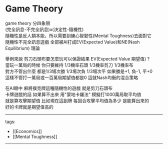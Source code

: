 # Game Theory

game theory 分四象限  
(完全訊息-不完全訊息)x(決定性-隨機性)  
隨機性是反人類本能，所以需要訓練心智韌性(Mental Toughness)去面對它  
隨機性不完全訊息遊戲   全部被AI打成EV(Expected Value)和NE(Nash Equilibrium) 理論


舉例來說 剪刀石頭布要怎麼玩可以保證結果 EV(Expected Value 期望值) ?  
當玩一萬局的時候  你只要維持 1/3機率石頭  1/3機率剪刀  1/3機率布  
對方不管出什麼  都是1/3場次勝 1/3場次負 1/3場次平  如果勝是+1, 負-1, 平+0  
這樣不管打一萬局或一百萬局期望值都是0 這就Nash均衡的混合策略  

在AI眼中 麻將撲克牌這種隨機性的遊戲 就是剪刀石頭布  
卡牌遊戲的話 如果算不出來 用"蒙地卡羅法" 模擬打1000萬局取平均值  
就是算攻擊期望值  比如現在這副牌  每回合攻擊平均值為多少   是能算出來的  
好的卡牌就是期望值高的  


---
tags:
  - [[Economics]]
  - [[Mental Toughness]]

---